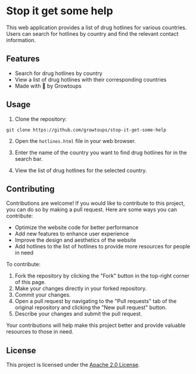 # Stop it get some help

This web application provides a list of drug hotlines for various countries. Users can search for hotlines by country and find the relevant contact information.

## Features

- Search for drug hotlines by country
- View a list of drug hotlines with their corresponding countries
- Made with 💖 by Growtoups

## Usage

1. Clone the repository:

```
git clone https://github.com/growtoups/stop-it-get-some-help
```

2. Open the `hotlines.html` file in your web browser.

3. Enter the name of the country you want to find drug hotlines for in the search bar.

4. View the list of drug hotlines for the selected country.

## Contributing

Contributions are welcome! If you would like to contribute to this project, you can do so by making a pull request. Here are some ways you can contribute:

- Optimize the website code for better performance
- Add new features to enhance user experience
- Improve the design and aesthetics of the website
- Add hotlines to the list of hotlines to provide more resources for people in need

To contribute:

1. Fork the repository by clicking the "Fork" button in the top-right corner of this page.
2. Make your changes directly in your forked repository.
3. Commit your changes.
4. Open a pull request by navigating to the "Pull requests" tab of the original repository and clicking the "New pull request" button.
5. Describe your changes and submit the pull request.

Your contributions will help make this project better and provide valuable resources to those in need.

## License

This project is licensed under the [Apache 2.0 License](LICENSE).
```
